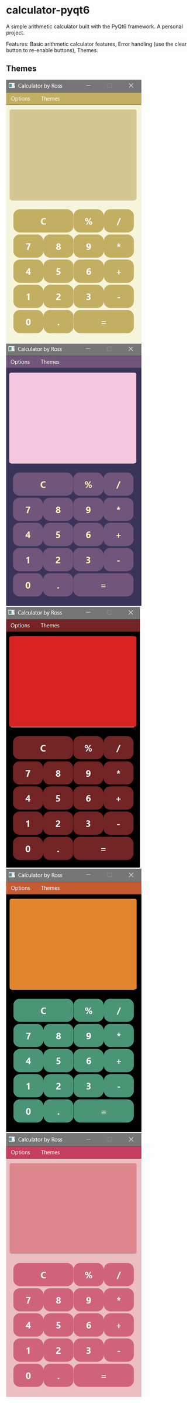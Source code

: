 # calculator-pyqt6
A simple arithmetic calculator built with the PyQt6 framework. A personal project.

Features:
Basic arithmetic calculator features,
Error handling (use the clear button to re-enable buttons),
Themes.

## Themes

![Default Theme](default_theme.png)
![Iris Theme](iris_theme.png)
![Joker Theme](joker_theme.png)
![Oracle Theme](oracle_theme.png)
![Blush Theme](blush_theme.png)
